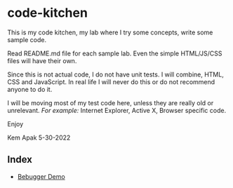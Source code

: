 # code-kitchen
This is my code kitchen, my lab where I try some concepts, write some sample code.

Read README.md file for each sample lab. Even the simple HTML/JS/CSS files will have their own. 

Since this is not actual code, I do not have unit tests. I will combine, HTML, CSS and JavaScript. 
In real life I will never do this or do not recommend anyone to do it.

I will be moving most of my test code here, unless they are really old or unrelevant. _For example:_ Internet Explorer,
Active X, Browser specific code.

Enjoy

Kem Apak 5-30-2022

## Index
- [Bebugger Demo](src/debugger-demo/README.md)